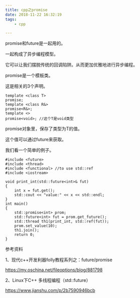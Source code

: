 ```yaml
---
title: cpp之promise
date: 2018-11-22 16:32:19
tags:
	- cpp

---
```




promise和future是一起用的。

一起构成了异步编程模型。

它可以让我们摆脱传统的回调陷阱。从而更加优雅地进行异步编程。



promise是一个模板类。

这是相关的3个声明。

```
template <class T>
promise;
template <class R&>
promise<R&>;
template <>
promise<void>; //这个T是void类型
```

promise对象里，保存了类型为T的值。

这个值可以通过future来获取。

我们看一个简单的例子。

```
#include <future>
#include <thread>
#include <functional> //to use std::ref
#include <iostream>

void print_int(std::future<int>& fut)
{
	int x = fut.get();
	std::cout << "value:" << x << std::endl;
}
int main()
{
	std::promise<int> prom;
	std::future<int> fut = prom.get_future();
	std::thread th1(print_int, std::ref(fut));
	prom.set_value(10);
	th1.join();
	return 0;
}
```



参考资料

1、现代c++开发利器folly教程系列之：future/promise

https://my.oschina.net/fileoptions/blog/881798

2、Linux下C++ 多线程编程（std::future）

https://www.jianshu.com/p/2b7590946bcb



